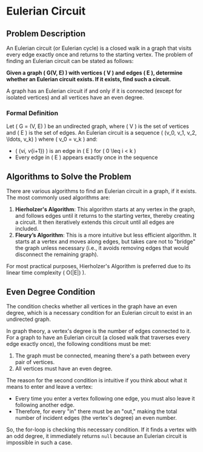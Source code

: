 # Eulerian Circuit

## Problem Description

An Eulerian circuit (or Eulerian cycle) is a closed walk in a graph that visits every edge exactly once and returns to the starting vertex. The problem of finding an Eulerian circuit can be stated as follows:

**Given a graph \( G(V, E) \) with vertices \( V \) and edges \( E \), determine whether an Eulerian circuit exists. If it exists, find such a circuit.**

A graph has an Eulerian circuit if and only if it is connected (except for isolated vertices) and all vertices have an even degree.

### Formal Definition

Let \( G = (V, E) \) be an undirected graph, where \( V \) is the set of vertices and \( E \) is the set of edges. An Eulerian circuit is a sequence \( (v_0, v_1, v_2, \ldots, v_k) \) where \( v_0 = v_k \) and:

-   \( (v*i, v*{i+1}) \) is an edge in \( E \) for \( 0 \leq i < k \)
-   Every edge in \( E \) appears exactly once in the sequence

## Algorithms to Solve the Problem

There are various algorithms to find an Eulerian circuit in a graph, if it exists. The most commonly used algorithms are:

1. **Hierholzer's Algorithm**: This algorithm starts at any vertex in the graph, and follows edges until it returns to the starting vertex, thereby creating a circuit. It then iteratively extends this circuit until all edges are included.
2. **Fleury’s Algorithm**: This is a more intuitive but less efficient algorithm. It starts at a vertex and moves along edges, but takes care not to "bridge" the graph unless necessary (i.e., it avoids removing edges that would disconnect the remaining graph).

For most practical purposes, Hierholzer's Algorithm is preferred due to its linear time complexity \( O(|E|) \).

## Even Degree Condition

The condition checks whether all vertices in the graph have an even degree, which is a necessary condition for an Eulerian circuit to exist in an undirected graph.

In graph theory, a vertex's degree is the number of edges connected to it. For a graph to have an Eulerian circuit (a closed walk that traverses every edge exactly once), the following conditions must be met:

1. The graph must be connected, meaning there's a path between every pair of vertices.
2. All vertices must have an even degree.

The reason for the second condition is intuitive if you think about what it means to enter and leave a vertex:

-   Every time you enter a vertex following one edge, you must also leave it following another edge.
-   Therefore, for every "in" there must be an "out," making the total number of incident edges (the vertex's degree) an even number.

So, the for-loop is checking this necessary condition. If it finds a vertex with an odd degree, it immediately returns `null` because an Eulerian circuit is impossible in such a case.
